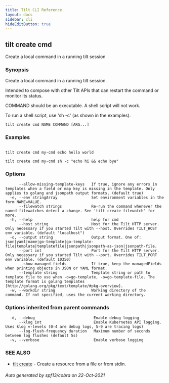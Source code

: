 ```yaml
---
title: Tilt CLI Reference
layout: docs
sidebar: cli
hideEditButton: true
---
```

## tilt create cmd

Create a local command in a running tilt session

### Synopsis

Create a local command in a running tilt session.

Intended to compose with other Tilt APIs that
can restart the command or monitor its status.

COMMAND should be an executable. A shell script will not work.

To run a shell script, use 'sh -c' (as shown in the examples).


```
tilt create cmd NAME COMMAND [ARG...]
```

### Examples

```

tilt create cmd my-cmd echo hello world

tilt create cmd my-cmd sh -c "echo hi && echo bye"

```

### Options

```
      --allow-missing-template-keys   If true, ignore any errors in templates when a field or map key is missing in the template. Only applies to golang and jsonpath output formats. (default true)
  -e, --env stringArray               Set environment variables in the form NAME=VALUE.
      --filewatch strings             Re-run the command whenever the named filewatches detect a change. See 'tilt create filewatch' for more.
  -h, --help                          help for cmd
      --host string                   Host for the Tilt HTTP server. Only necessary if you started Tilt with --host. Overrides TILT_HOST env variable. (default "localhost")
  -o, --output string                 Output format. One of: json|yaml|name|go-template|go-template-file|template|templatefile|jsonpath|jsonpath-as-json|jsonpath-file.
      --port int                      Port for the Tilt HTTP server. Only necessary if you started Tilt with --port. Overrides TILT_PORT env variable. (default 10350)
      --show-managed-fields           If true, keep the managedFields when printing objects in JSON or YAML format.
      --template string               Template string or path to template file to use when -o=go-template, -o=go-template-file. The template format is golang templates [http://golang.org/pkg/text/template/#pkg-overview].
  -w, --workdir string                Working directory of the command. If not specified, uses the current working directory.
```

### Options inherited from parent commands

```
  -d, --debug                          Enable debug logging
      --klog int                       Enable Kubernetes API logging. Uses klog v-levels (0-4 are debug logs, 5-9 are tracing logs)
      --log-flush-frequency duration   Maximum number of seconds between log flushes (default 5s)
  -v, --verbose                        Enable verbose logging
```

### SEE ALSO

* [tilt create](tilt_create.html)	 - Create a resource from a file or from stdin.

###### Auto generated by spf13/cobra on 22-Oct-2021

